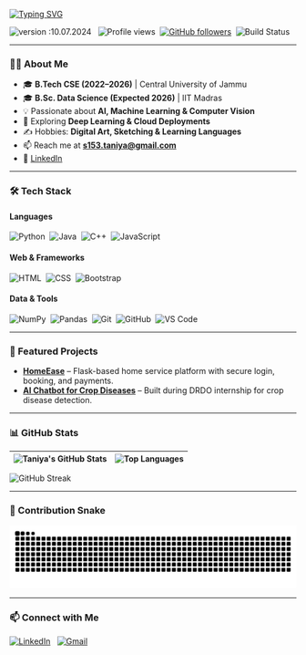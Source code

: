 [![Typing SVG](https://readme-typing-svg.demolab.com?font=Poppins&weight=600&size=24&duration=2500&pause=800&color=FF69B4&center=true&vCenter=true&width=650&lines=Welcome+to+my+Profile+🌸;I'm+Taniya+Gupta!;Aspiring+Software+Developer+%26+AI+Enthusiast)](https://git.io/typing-svg)

![version :10.07.2024](https://img.shields.io/badge/version-10.07.2024-informational?color=ff69b4) &nbsp;
![Profile views](https://komarev.com/ghpvc/?username=22f3000586&color=blueviolet)&nbsp;
[![GitHub followers](https://img.shields.io/github/followers/22f3000586?label=follow&style=social)](https://github.com/22f3000586)&nbsp;
![Build Status](https://img.shields.io/badge/build-passing-success?color=brightgreen)

---

### 👩‍💻 About Me  

- 🎓 **B.Tech CSE (2022–2026)** | Central University of Jammu  
- 🎓 **B.Sc. Data Science (Expected 2026)** | IIT Madras  
- 💡 Passionate about **AI, Machine Learning & Computer Vision**  
- 🌱 Exploring **Deep Learning & Cloud Deployments**  
- ✍️ Hobbies: **Digital Art, Sketching & Learning Languages**  
- 📫 Reach me at **s153.taniya@gmail.com**  
- 💼 [LinkedIn](https://www.linkedin.com/in/taniyaaa/)


---

### 🛠️ Tech Stack  

#### Languages  
![Python](https://img.shields.io/badge/Python-05122A?style=flat&logo=python)&nbsp;
![Java](https://img.shields.io/badge/Java-05122A?style=flat&logo=java&logoColor=FFA518)&nbsp;
![C++](https://img.shields.io/badge/C++-05122A?style=flat&logo=c%2B%2B&logoColor=00599C)&nbsp;
![JavaScript](https://img.shields.io/badge/JavaScript-05122A?style=flat&logo=javascript)&nbsp;

#### Web & Frameworks  
![HTML](https://img.shields.io/badge/HTML-05122A?style=flat&logo=html5)&nbsp;
![CSS](https://img.shields.io/badge/CSS-05122A?style=flat&logo=css3)&nbsp;
![Bootstrap](https://img.shields.io/badge/Bootstrap-05122A?style=flat&logo=bootstrap)&nbsp;

#### Data & Tools  
![NumPy](https://img.shields.io/badge/NumPy-05122A?style=flat&logo=numpy)&nbsp;
![Pandas](https://img.shields.io/badge/Pandas-05122A?style=flat&logo=pandas)&nbsp;
![Git](https://img.shields.io/badge/Git-05122A?style=flat&logo=git)&nbsp;
![GitHub](https://img.shields.io/badge/GitHub-05122A?style=flat&logo=github)&nbsp;
![VS Code](https://img.shields.io/badge/VS%20Code-05122A?style=flat&logo=visual-studio-code&logoColor=007ACC)&nbsp;

---

### 🚀 Featured Projects  

- [**HomeEase**](https://github.com/22f3000586/HomeEase) – Flask-based home service platform with secure login, booking, and payments.  
- [**AI Chatbot for Crop Diseases**](https://github.com/22f3000586/DRDO-Chatbot) – Built during DRDO internship for crop disease detection.  

---

### 📊 GitHub Stats  

| ![Taniya's GitHub Stats](https://github-readme-stats.vercel.app/api?username=22f3000586&show_icons=true&theme=tokyonight) | ![Top Languages](https://github-readme-stats.vercel.app/api/top-langs/?username=22f3000586&layout=compact&theme=tokyonight) |
| --- | --- |

![GitHub Streak](https://github-readme-streak-stats.herokuapp.com/?user=22f3000586&theme=tokyonight)

---

### 🐍 Contribution Snake  
![snake gif](https://github.com/22f3000586/22f3000586/blob/output/github-contribution-grid-snake.svg)

---

### 📫 Connect with Me  

<a href="https://www.linkedin.com/in/taniyaaa/"><img alt="LinkedIn" src="https://img.shields.io/badge/linkedin-%230077B5.svg?&style=flat&logo=linkedin&logoColor=white"/></a> &nbsp;
<a href="mailto:s153.taniya@gmail.com"><img alt="Gmail" src="https://img.shields.io/badge/Gmail-D14836?style=flat&logo=gmail&logoColor=white"/></a>  

